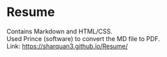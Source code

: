 # Resume
Contains Markdown and HTML/CSS.<br>
Used Prince (software) to convert the MD file to PDF.<br>
Link: https://sharquan3.github.io/Resume/
